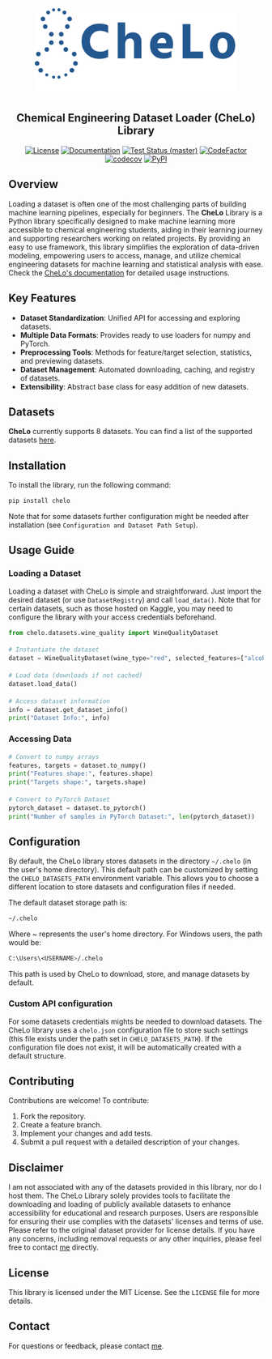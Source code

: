
<div align="center">

<img src="https://raw.githubusercontent.com/passalis/chelo/main/logo.svg" width="400px">

<h2>Chemical Engineering Dataset Loader (CheLo) Library</h2>


[![License](https://img.shields.io/badge/License-MIT-yellow.svg)](https://opensource.org/licenses/MIT)
[![Documentation](https://readthedocs.org/projects/chelo/badge/?version=latest)](https://chelo.readthedocs.io/en/latest/)
[![Test Status (master)](https://github.com/passalis/chelo/actions/workflows/ci_master.yml/badge.svg)](https://github.com/passalis/chelo/actions/workflows/ci_master.yml)
[![CodeFactor](https://www.codefactor.io/repository/github/passalis/chelo/badge)](https://www.codefactor.io/repository/github/passalis/chelo)
[![codecov](https://codecov.io/github/passalis/chelo/graph/badge.svg?token=BX57HE0KNF)](https://codecov.io/github/passalis/chelo)
[![PyPI](https://img.shields.io/pypi/v/chelo)](https://pypi.org/project/chelo/)

</div>

## Overview
Loading a dataset is often one of the most challenging parts of building machine learning pipelines, especially for beginners. 
The **CheLo** Library is a Python library specifically designed to make machine learning more accessible to chemical engineering students, aiding in their learning journey and supporting researchers working on related projects. 
By providing an easy to use framework, this library simplifies the exploration of data-driven modeling, empowering users to access, manage, and utilize chemical engineering datasets for machine learning and statistical analysis with ease.
Check the [CheLo's documentation](https://chelo.readthedocs.io/en/latest/) for detailed usage instructions.


## Key Features
- **Dataset Standardization**: Unified API for accessing and exploring datasets.
- **Multiple Data Formats**: Provides ready to use loaders for numpy and PyTorch.
- **Preprocessing Tools**: Methods for feature/target selection, statistics, and previewing datasets.
- **Dataset Management**: Automated downloading, caching, and registry of datasets.
- **Extensibility**: Abstract base class for easy addition of new datasets.


## Datasets 
**CheLo** currently supports 8 datasets. You can find a list of the supported datasets [here](DATASETS.md).


## Installation

To install the library, run the following command:

```bash
pip install chelo
```

Note that for some datasets further configuration might be needed after installation (see `Configuration and Dataset Path Setup`).

## Usage Guide

### Loading a Dataset

Loading a dataset with CheLo is simple and straightforward.
Just import the desired dataset (or use `DatasetRegistry`) and call `load_data()`. 
Note that for certain datasets, such as those hosted on Kaggle, you may need to configure the library with your access credentials beforehand.


```python
from chelo.datasets.wine_quality import WineQualityDataset

# Instantiate the dataset
dataset = WineQualityDataset(wine_type="red", selected_features=["alcohol", "pH"], selected_targets=["quality"])

# Load data (downloads if not cached)
dataset.load_data()

# Access dataset information
info = dataset.get_dataset_info()
print("Dataset Info:", info)
```

### Accessing Data

```python
# Convert to numpy arrays
features, targets = dataset.to_numpy()
print("Features shape:", features.shape)
print("Targets shape:", targets.shape)

# Convert to PyTorch Dataset
pytorch_dataset = dataset.to_pytorch()
print("Number of samples in PyTorch Dataset:", len(pytorch_dataset))

```

## Configuration 

By default, the CheLo library stores datasets in the directory `~/.chelo` (in the user's home directory). 
This default path can be customized by setting the `CHELO_DATASETS_PATH` environment variable. 
This allows you to choose a different location to store datasets and configuration files if needed.

The default dataset storage path is:

```bash
~/.chelo
```
Where ~ represents the user's home directory.
For Windows users, the path would be:
```bash
C:\Users\<USERNAME>/.chelo
```
This path is used by CheLo to download, store, and manage datasets by default.

### Custom API configuration
For some datasets credentials mights be needed to download datasets.
The CheLo library uses a ``chelo.json`` configuration file to store such settings (this file exists under the path set in  `CHELO_DATASETS_PATH`).
If the configuration file does not exist, it will be automatically created with a default structure.

## Contributing

Contributions are welcome! To contribute:

1. Fork the repository.
2. Create a feature branch.
3. Implement your changes and add tests. 
4. Submit a pull request with a detailed description of your changes.

## Disclaimer
I am not associated with any of the datasets provided in this library, nor do I host them. 
The CheLo Library solely provides tools to facilitate the downloading and loading of publicly available datasets to enhance accessibility for educational and research purposes. 
Users are responsible for ensuring their use complies with the datasets' licenses and terms of use. 
Please refer to the original dataset provider for license details.
If you have any concerns, including removal requests or any other inquiries, please feel free to contact [me](https://people.auth.gr/passalis/) directly.


## License

This library is licensed under the MIT License. See the `LICENSE` file for more details.

## Contact

For questions or feedback, please contact [me](https://people.auth.gr/passalis/).

